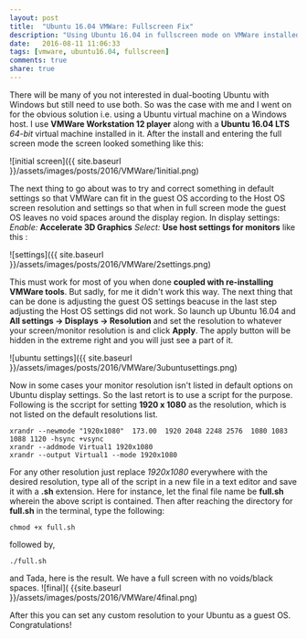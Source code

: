 ```yaml
---
layout: post
title:  "Ubuntu 16.04 VMWare: Fullscreen Fix"
description: "Using Ubuntu 16.04 in fullscreen mode on VMWare installed on Windows 10."
date:   2016-08-11 11:06:33
tags: [vmware, ubuntu16.04, fullscreen]
comments: true
share: true
---
```


There will be many of you not interested in dual-booting Ubuntu with Windows but still need to use both. So was the case with me and I went on for the obvious solution i.e. using a Ubuntu virtual machine on a Windows host. I use **VMWare Workstation 12 player** along with a **Ubuntu 16.04 LTS** _64-bit_ virtual machine installed in it. After the install and entering the full screen mode the screen looked something like this: 

![initial screen]({{ site.baseurl }}/assets/images/posts/2016/VMWare/1initial.png)

The next thing to go about was to try and correct something in default settings so that VMWare can fit in the guest OS according to the Host OS screen resolution and settings so that when in full screen mode the guest OS leaves no void spaces around the display region. In display settings:
 _Enable:_ **Accelerate 3D Graphics**
 _Select:_ **Use host settings for monitors** like this :

![settings]({{ site.baseurl }}/assets/images/posts/2016/VMWare/2settings.png)

This must work for most of you when done **coupled with re-installing VMWare tools**. But sadly, for me it didn't work this way. The next thing that can be done is adjusting the guest OS settings beacuse in the last step adjusting the Host OS settings did not work. So launch up Ubuntu 16.04 and **All settings -> Displays -> Resolution** and set the resolution to whatever your screen/monitor resolution is and click **Apply**. The apply button will be hidden in the extreme right and you will just see a part of it.

![ubuntu settings]({{ site.baseurl }}/assets/images/posts/2016/VMWare/3ubuntusettings.png)

Now in some cases your monitor resolution isn't listed in default options on Ubuntu display settings. So the last retort is to use a script for the purpose. Following is the sccript for setting **1920 x 1080** as the resolution, which is not listed on the default resolutions list.

```shell
xrandr --newmode "1920x1080"  173.00  1920 2048 2248 2576  1080 1083 1088 1120 -hsync +vsync
xrandr --addmode Virtual1 1920x1080
xrandr --output Virtual1 --mode 1920x1080
```

For any other resolution just replace _1920x1080_ everywhere with the desired resolution, type all of the script in a new file in a text editor and save it with a **.sh** extension. Here for instance, let the final file name be **full.sh** wherein the above script is contained. Then after reaching the directory for **full.sh** in the terminal, type the following:

```shell
chmod +x full.sh
```
 followed by,

```shell
./full.sh
```
and Tada, here is the result. We have a full screen with no voids/black spaces.
![final]( {{site.baseurl }}/assets/images/posts/2016/VMWare/4final.png)

After this you can set any custom resolution to your Ubuntu as a guest OS. Congratulations!